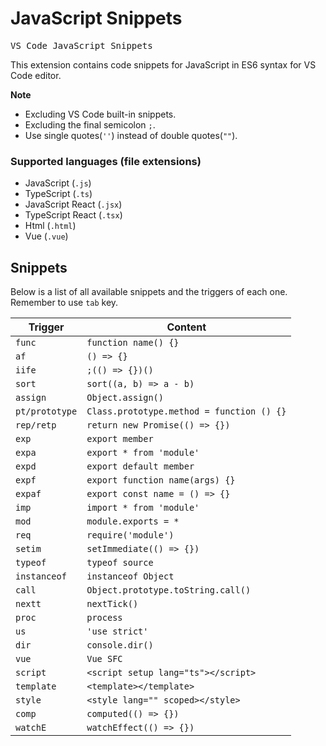 # JavaScript Snippets

<samp>VS Code JavaScript Snippets</samp><br>

This extension contains code snippets for JavaScript in ES6 syntax for VS Code editor.

**Note**

- Excluding VS Code built-in snippets.
- Excluding the final semicolon `;`.
- Use single quotes(`''`) instead of double quotes(`""`).

### Supported languages (file extensions)

- JavaScript (`.js`)
- TypeScript (`.ts`)
- JavaScript React (`.jsx`)
- TypeScript React (`.tsx`)
- Html (`.html`)
- Vue (`.vue`)

## Snippets

Below is a list of all available snippets and the triggers of each one. Remember to use `tab` key.

| Trigger        | Content                                   |
|----------------|-------------------------------------------|
| `func`         | `function name() {}`                      |
| `af`           | `() => {}`                                |
| `iife`         | `;(() => {})()`                           |
| `sort`         | `sort((a, b) => a - b)`                   |
| `assign`       | `Object.assign()`                         |
| `pt/prototype` | `Class.prototype.method = function () {}` |
| `rep/retp`     | `return new Promise(() => {})`            |
| `exp`          | `export member`                           |
| `expa`         | `export * from 'module'`                  |
| `expd`         | `export default member`                   |
| `expf`         | `export function name(args) {}`           |
| `expaf`        | `export const name = () => {}`            |
| `imp`          | `import * from 'module'`                  |
| `mod`          | `module.exports = *`                      |
| `req`          | `require('module')`                       |
| `setim`        | `setImmediate(() => {})`                  |
| `typeof`       | `typeof source`                           |
| `instanceof`   | `instanceof Object`                       |
| `call`         | `Object.prototype.toString.call()`        |
| `nextt`        | `nextTick()`                              |
| `proc`         | `process`                                 |
| `us`           | `'use strict'`                            |
| `dir`          | `console.dir()`                           |
| `vue`          | `Vue SFC`                                 |
| `script`       | `<script setup lang="ts"></script>`       |
| `template`     | `<template></template>`                   |
| `style`        | `<style lang="" scoped></style>`          |
| `comp`         | `computed(() => {})`                      |
| `watchE`       | `watchEffect(() => {})`                   |

